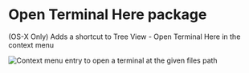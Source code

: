 # Open Terminal Here package

(OS-X Only) Adds a shortcut to Tree View - Open Terminal Here in the context menu

![Context menu entry to open a terminal at the given files path](https://raw.githubusercontent.com/blueimp/atom-open-terminal-here/master/screenshot-1.jpg)
